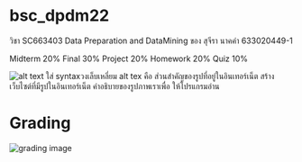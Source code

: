 # bsc_dpdm22
วิชา SC663403 Data Preparation and DataMining ของ สุจีรา นาคคำ 633020449-1


Midterm     20%
Final       30%
Project     20%
Homework    20%
Quiz        10%


![alt text](FSuiI4HUcAEAqVK.jpg) ใส่ syntaxวงเล็บเหลี่ยม alt tex คือ ส่วนสำคัญของรูปที่อยู่ในอินเทอร์เน็ต สร้างเว็บไซต์ที่มีรูปในอินเทอร์เน็ต คำอธิบายของรูปภาพเราเพื่อ ให้โปรแกรมอ่าน 
# Grading
![grading image](Grading.jpg)
